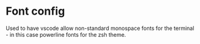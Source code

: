 # Font config
Used to have vscode allow non-standard monospace fonts for the terminal - in this case powerline fonts for the zsh theme.
